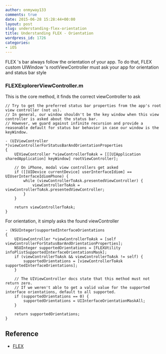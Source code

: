 ```yaml
---
author: onmyway133
comments: true
date: 2015-06-28 15:28:44+00:00
layout: post
slug: understanding-flex-orientation
title: Understanding FLEX - Orientation
wordpress_id: 1726
categories:
- iOS
---
```


FLEX 's bar always follow the orientation of your app. To do that, FLEX custom UIWindow 's rootViewController must ask your app for orientation and status bar style



### FLEXExplorerViewController.m



This is the core method, it finds the correct viewController to ask
```objc
// Try to get the preferred status bar properties from the app's root view controller (not us).
// In general, our window shouldn't be the key window when this view controller is asked about the status bar.
// However, we guard against infinite recursion and provide a reasonable default for status bar behavior in case our window is the keyWindow.

- (UIViewController *)viewControllerForStatusBarAndOrientationProperties
{
    UIViewController *viewControllerToAsk = [[[UIApplication sharedApplication] keyWindow] rootViewController];

    // On iPhone, modal view controllers get asked
    if ([[UIDevice currentDevice] userInterfaceIdiom] == UIUserInterfaceIdiomPhone) {
        while (viewControllerToAsk.presentedViewController) {
            viewControllerToAsk = viewControllerToAsk.presentedViewController;
        }
    }

    return viewControllerToAsk;
}
```

For orientation, it simply asks the found viewController

```objc
- (NSUInteger)supportedInterfaceOrientations
{
    UIViewController *viewControllerToAsk = [self viewControllerForStatusBarAndOrientationProperties];
    NSUInteger supportedOrientations = [FLEXUtility infoPlistSupportedInterfaceOrientationsMask];
    if (viewControllerToAsk && viewControllerToAsk != self) {
        supportedOrientations = [viewControllerToAsk supportedInterfaceOrientations];
    }

    // The UIViewController docs state that this method must not return zero.
    // If we weren't able to get a valid value for the supported interface orientations, default to all supported.
    if (supportedOrientations == 0) {
        supportedOrientations = UIInterfaceOrientationMaskAll;
    }

    return supportedOrientations;
}
```



## Reference







  * [FLEX](https://github.com/flipboard/flex)
